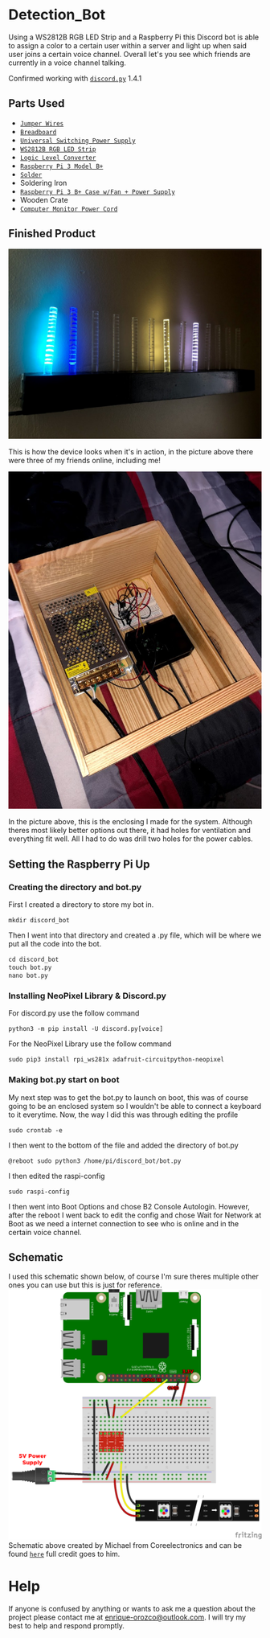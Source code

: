 # Detection_Bot
Using a WS2812B RGB LED Strip and a Raspberry Pi this Discord bot is able to assign a color to a certain user within a server and light up when said user joins a certain voice channel. Overall let's you see which friends are currently in a voice channel talking. 

Confirmed working with [`discord.py`](https://discordpy.readthedocs.io/en/latest/index.html) 1.4.1

## Parts Used
  * [`Jumper Wires`](https://www.amazon.com/gp/product/B01LZF1ZSZ/ref=ppx_yo_dt_b_asin_title_o03_s00?ie=UTF8&psc=1)
  * [`Breadboard`](https://www.amazon.com/gp/product/B01LZF1ZSZ/ref=ppx_yo_dt_b_asin_title_o03_s00?ie=UTF8&psc=1)
  * [`Universal Switching Power Supply`](https://www.amazon.com/gp/product/B074YHN8D1/ref=ppx_yo_dt_b_asin_title_o03_s00?ie=UTF8&psc=1)
  * [`WS2812B RGB LED Strip`](https://www.amazon.com/gp/product/B01LSF4Q00/ref=ppx_yo_dt_b_asin_title_o03_s00?ie=UTF8&psc=1)
  * [`Logic Level Converter`](https://www.amazon.com/gp/product/B07LG646VS/ref=ppx_yo_dt_b_asin_title_o02_s00?ie=UTF8&psc=1)
  * [`Raspberry Pi 3 Model B+`](https://www.amazon.com/ELEMENT-Element14-Raspberry-Pi-Motherboard/dp/B07P4LSDYV/ref=sr_1_3?crid=1PTI6L0WM4B18&dchild=1&keywords=raspberry+pi+3&qid=1597706886&s=electronics&sprefix=ras%2Celectronics%2C180&sr=1-3)
  * [`Solder`](https://www.amazon.com/gp/product/B084RZF23H/ref=ppx_yo_dt_b_asin_title_o03_s00?ie=UTF8&psc=1)
  *  Soldering Iron
  * [`Raspberry Pi 3 B+ Case w/Fan + Power Supply`](https://www.amazon.com/gp/product/B07GKXZH7X/ref=ppx_yo_dt_b_asin_title_o02_s00?ie=UTF8&psc=1)
  * Wooden Crate
  * [`Computer Monitor Power Cord`](https://www.amazon.com/gp/product/B072BYGKZZ/ref=ppx_od_dt_b_asin_title_s00?ie=UTF8&psc=1)
  
## Finished Product

![Device Working](LED_Strip.jpg)

This is how the device looks when it's in action, in the picture above there were three of my friends online, including me!


![Case](Case.jpg)

In the picture above, this is the enclosing I made for the system. Although theres most likely better options out there, it had holes for ventilation and everything fit well. All I had to do was drill two holes for the power cables. 

## Setting the Raspberry Pi Up

### Creating the directory and bot.py
First I created a directory to store my bot in. 

```
mkdir discord_bot
```

Then I went into that directory and created a .py file, which will be where we put all the code into the bot.

```
cd discord_bot
touch bot.py
nano bot.py
```
### Installing NeoPixel Library & Discord.py
For discord.py use the follow command
```
python3 -m pip install -U discord.py[voice]
```
For the NeoPixel Library use the follow command
```
sudo pip3 install rpi_ws281x adafruit-circuitpython-neopixel
```

### Making bot.py start on boot
My next step was to get the bot.py to launch on boot, this was of course going to be an enclosed system so I wouldn't be able to connect a keyboard to it everytime. Now, the way I did this was through editing the profile

```
sudo crontab -e
```
I then went to the bottom of the file and added the directory of bot.py

```
@reboot sudo python3 /home/pi/discord_bot/bot.py
```
I then edited the raspi-config

```
sudo raspi-config
```
I then went into Boot Options and chose B2 Console Autologin. However, after the reboot I went back to edit the config and chose Wait for Network at Boot as we need a internet connection to see who is online and in the certain voice channel. 

## Schematic

I used this schematic shown below, of course I'm sure theres multiple other ones you can use but this is just for reference.
![Schematic](ledschematic.jpg)
Schematic above created by Michael from Coreelectronics and can be found [`here`](https://core-electronics.com.au/tutorials/ws2812-addressable-leds-raspberry-pi-quickstart-guide.html) full credit goes to him. 

# Help
If anyone is confused by anything or wants to ask me a question about the project please contact me at enrique-orozco@outlook.com. I will try my best to help and respond promptly.
